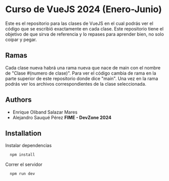 # Curso de VueJS 2024 (Enero-Junio)

Este es el repositorio para las clases de VueJS en el cual podrás ver el código que se escribió exactamente en cada clase. Este repositorio tiene el objetivo de que sirva de referencia y lo repases para aprender bien, no solo coipar y pegar.

## Ramas

Cada clase nueva habrá una rama nueva que nace de main con el nombre de "Clase #(numero de clase)". Para ver el código cambia de rama en la parte superior de este repositorio donde dice "main". Una vez en la rama podrás ver los archivos correspondientes de la clase seleccionada.

## Authors
- Enrique Oliband Salazar Mares
- Alejandro Sauqué Pérez
  **FIME - DevZone 2024**

## Installation

Instalar dependencias

```bash
  npm install
```

Correr el servidor

```bash
  npm run dev
```
